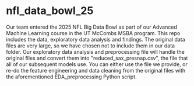 # nfl_data_bowl_25
Our team entered the 2025 NFL Big Data Bowl as part of our Advanced Machine Learning course in the UT McCombs MSBA program. This repo includes the data, exploratory data analysis and findings. The original data files are very large, so we have chosen not to include them in our data folder. Our exploratory data analysis and preprocessing file will handle the original files and convert them into "reduced_sax_presnap.csv", the file that all of our subsequent models use. You can either use the file we provide, or re-do the feature engineering and data cleaning from the original files with the aforementioned EDA_preprocessing Python script. 
